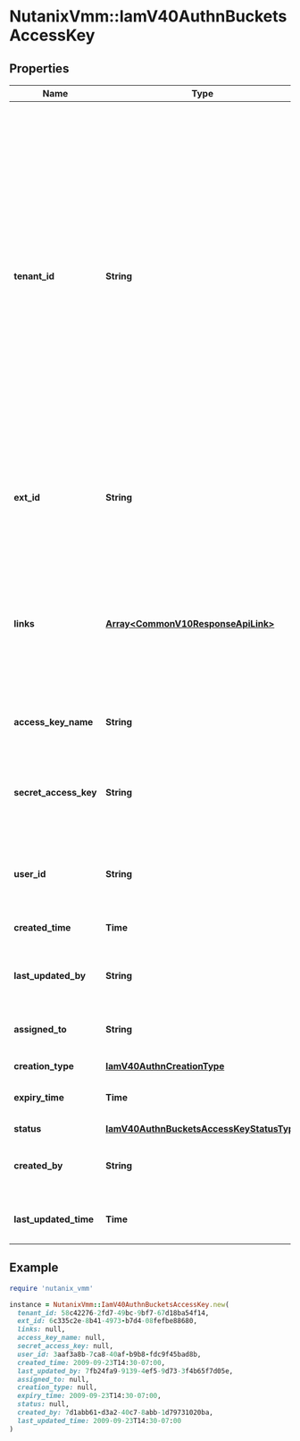 # NutanixVmm::IamV40AuthnBucketsAccessKey

## Properties

| Name | Type | Description | Notes |
| ---- | ---- | ----------- | ----- |
| **tenant_id** | **String** | A globally unique identifier that represents the tenant that owns this entity. The system automatically assigns it, and it and is immutable from an API consumer perspective (some use cases may cause this Id to change - For instance, a use case may require the transfer of ownership of the entity, but these cases are handled automatically on the server).  | [optional][readonly] |
| **ext_id** | **String** | A globally unique identifier of an instance that is suitable for external consumption.  | [optional][readonly] |
| **links** | [**Array&lt;CommonV10ResponseApiLink&gt;**](CommonV10ResponseApiLink.md) | A HATEOAS style link for the response.  Each link contains a user-friendly name identifying the link and an address for retrieving the particular resource.  | [optional][readonly] |
| **access_key_name** | **String** | Name of the bucket access key. |  |
| **secret_access_key** | **String** | This represents secret access key, which will be returned only during access key creation. | [optional][readonly] |
| **user_id** | **String** | User identifier who owns the bucket access key. | [optional][readonly] |
| **created_time** | **Time** | Creation time for the bucket access key. | [optional][readonly] |
| **last_updated_by** | **String** | Entity that updated the buckets access key. | [optional][readonly] |
| **assigned_to** | **String** | External client to whom this key is allocated. | [optional] |
| **creation_type** | [**IamV40AuthnCreationType**](IamV40AuthnCreationType.md) |  | [optional] |
| **expiry_time** | **Time** | The expiry time of the buckets access Key. | [optional] |
| **status** | [**IamV40AuthnBucketsAccessKeyStatusType**](IamV40AuthnBucketsAccessKeyStatusType.md) |  | [optional] |
| **created_by** | **String** | Service account user who created the buckets access key. | [optional][readonly] |
| **last_updated_time** | **Time** | Creation time for the bucket access key. | [optional][readonly] |

## Example

```ruby
require 'nutanix_vmm'

instance = NutanixVmm::IamV40AuthnBucketsAccessKey.new(
  tenant_id: 58c42276-2fd7-49bc-9bf7-67d18ba54f14,
  ext_id: 6c335c2e-8b41-4973-b7d4-08fefbe88680,
  links: null,
  access_key_name: null,
  secret_access_key: null,
  user_id: 3aaf3a8b-7ca8-40af-b9b8-fdc9f45bad8b,
  created_time: 2009-09-23T14:30-07:00,
  last_updated_by: 7fb24fa9-9139-4ef5-9d73-3f4b65f7d05e,
  assigned_to: null,
  creation_type: null,
  expiry_time: 2009-09-23T14:30-07:00,
  status: null,
  created_by: 7d1abb61-d3a2-40c7-8abb-1d79731020ba,
  last_updated_time: 2009-09-23T14:30-07:00
)
```

